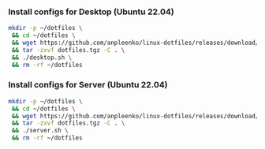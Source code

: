 ### Install configs for Desktop (Ubuntu 22.04)

```bash
mkdir -p ~/dotfiles \
 && cd ~/dotfiles \
 && wget https://github.com/anpleenko/linux-dotfiles/releases/download/v16-02-2024-10h-47m-41s/dotfiles.tgz \
 && tar -zxvf dotfiles.tgz -C . \
 && ./desktop.sh \
 && rm -rf ~/dotfiles
```

### Install configs for Server (Ubuntu 22.04)

```bash
mkdir -p ~/dotfiles \
 && cd ~/dotfiles \
 && wget https://github.com/anpleenko/linux-dotfiles/releases/download/v16-02-2024-10h-47m-41s/dotfiles.tgz \
 && tar -zxvf dotfiles.tgz -C . \
 && ./server.sh \
 && rm -rf ~/dotfiles
```
